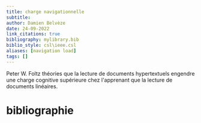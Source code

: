 ```yaml
---
title: charge navigationnelle
subtitle:
author: Damien Belvèze
date: 24-09-2022
link_citations: true
bibliography: mylibrary.bib
biblio_style: csl\ieee.csl
aliases: [navigation load]
tags: []
---
```


Peter W. Foltz théories que la lecture de documents hypertextuels engendre une charge cognitive supérieure chez l'apprenant que la lecture de documents linéaires. 





# bibliographie

